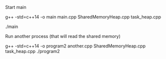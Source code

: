 
Start main

g++ -std=c++14 -o main main.cpp SharedMemoryHeap.cpp task_heap.cpp

./main



Run another process (that will read the shared memory)

g++ -std=c++14 -o program2 another.cpp SharedMemoryHeap.cpp task_heap.cpp
./program2